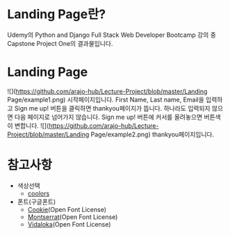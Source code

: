 # Landing Page란?

Udemy의 Python and Django Full Stack Web Developer Bootcamp 강의 중 Capstone Project One의 결과물입니다.

# Landing Page

![](https://github.com/arajo-hub/Lecture-Project/blob/master/Landing Page/example1.png)
시작페이지입니다.
First Name, Last name, Email을 입력하고 Sign me up! 버튼을 클릭하면 thankyou페이지가 뜹니다.
하나라도 입력되지 않으면 다음 페이지로 넘어가지 않습니다.
Sign me up! 버튼에 커서를 올려놓으면 버튼색이 변합니다.
![](https://github.com/arajo-hub/Lecture-Project/blob/master/Landing Page/example2.png)
thankyou페이지입니다.

# 참고사항

* 색상선택
  * [coolors](https://coolors.co/browser/latest/1)
* 폰트(구글폰트)
  * [Cookie](https://fonts.google.com/specimen/Cookie)(Open Font License)
  * [Montserrat](https://fonts.google.com/specimen/Montserrat)(Open Font License)
  * [Vidaloka](https://fonts.google.com/specimen/Vidaloka)(Open Font License)
